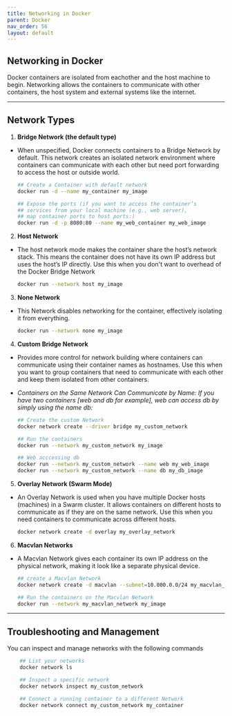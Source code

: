 ```yaml
---
title: Networking in Docker
parent: Docker
nav_order: 56
layout: default
---
```


## Networking in Docker

Docker containers are isolated from eachother and the host machine to begin. Networking allows the containers to communicate with other containers, the host system and external systems like the internet.

---

## Network Types
1. **Bridge Network (the default type)**
- When unspecified, Docker connects containers to a Bridge Network by default. This network creates an isolated network environment where containers can communicate with each other but need port forwarding to access the host or outside world. 

    ```bash
    ## Create a Container with default network
    docker run -d --name my_container my_image

    ## Expose the ports (if you want to access the container’s
    ## services from your local machine (e.g., web server),
    ## map container ports to host ports:)
    docker run -d -p 8080:80 --name my_web_container my_web_image
    ```

2. **Host Network**
- The host network mode makes the container share the host’s network stack. This means the container does not have its own IP address but uses the host’s IP directly. Use this when you don't want to overhead of the Docker Bridge Network
    
    ```bash
    docker run --network host my_image

    ```

3. **None Network**
- This Network disables networking for the container, effectively isolating it from everything. 
    ```bash
    docker run --network none my_image
    ```
4. **Custom Bridge Network**
- Provides more control for network building where containers can communicate using their container names as hostnames. Use this when you want to group containers that need to communicate with each other and keep them isolated from other containers.
- *Containers on the Same Network Can Communicate by Name: If you have two containers [web and db for example], web can access db by simply using the name db:*

    ```bash
    ## Create the custom Network
    docker network create --driver bridge my_custom_network

    ## Run the containers
    docker run --network my_custom_network my_image

    ## Web acccessing db
    docker run --network my_custom_network --name web my_web_image
    docker run --network my_custom_network --name db my_db_image
    ```

5. **Overlay Network (Swarm Mode)**
- An Overlay Network is used when you have multiple Docker hosts (machines) in a Swarm cluster. It allows containers on different hosts to communicate as if they are on the same network. Use this when you need containers to communicate across different hosts.
    
    ```bash
    docker network create -d overlay my_overlay_network
    ```

6. **Macvlan Networks**
- A Macvlan Network gives each container its own IP address on the physical network, making it look like a separate physical device.
   
    ```bash
    ## create a Macvlan Network 
    docker network create -d macvlan --subnet=10.000.0.0/24 my_macvlan_network

    ## Run the containers on the Macvlan Network
    docker run --network my_macvlan_network my_image
    ```

--- 

## Troubleshooting and Management
You can inspect and manage networks with the following commands
```bash
    ## List your networks
    docker network ls

    ## Inspect a specific network
    docker network inspect my_custom_network

    ## Connect a running container to a different Network
    docker network connect my_custom_network my_container
```
